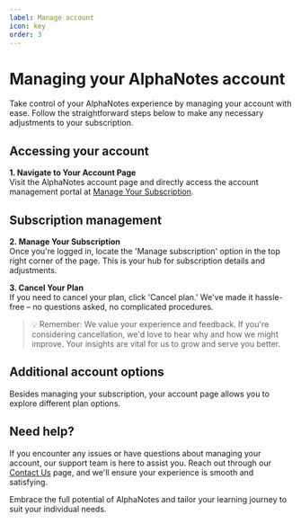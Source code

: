 ```yaml
---
label: Manage account
icon: key
order: 3
---
```


# Managing your AlphaNotes account

Take control of your AlphaNotes experience by managing your account with ease. Follow the straightforward steps below to make any necessary adjustments to your subscription.

## Accessing your account

**1. Navigate to Your Account Page**  
Visit the AlphaNotes account page and directly access the account management portal at [Manage Your Subscription](https://a2c4cd8d45397b49d717bfbda6084041.auth.portal-pluginlab.ai/pricing).

## Subscription management

**2. Manage Your Subscription**  
Once you're logged in, locate the 'Manage subscription' option in the top right corner of the page. This is your hub for subscription details and adjustments.

**3. Cancel Your Plan**  
If you need to cancel your plan, click 'Cancel plan.' We've made it hassle-free – no questions asked, no complicated procedures.

> 💡 Remember: We value your experience and feedback. If you're considering cancellation, we'd love to hear why and how we might improve. Your insights are vital for us to grow and serve you better.

## Additional account options

Besides managing your subscription, your account page allows you to explore different plan options.

## Need help?

If you encounter any issues or have questions about managing your account, our support team is here to assist you. Reach out through our [Contact Us](https://www.alphanotes.one/contact) page, and we'll ensure your experience is smooth and satisfying.

Embrace the full potential of AlphaNotes and tailor your learning journey to suit your individual needs.
